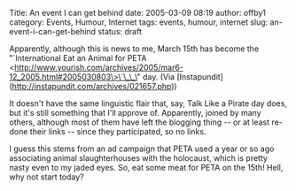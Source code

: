 Title: An event I can get behind
date: 2005-03-09 08:19
author: offby1
category: Events, Humour, Internet
tags: events, humour, internet
slug: an-event-i-can-get-behind
status: draft

Apparently, although this is news to me, March 15th has become the \"\`International Eat an Animal for PETA \<http://www.yourish.com/archives/2005/mar6-12_2005.html#2005030803\>\`\_\_\" day. (Via \[Instapundit\](<http://instapundit.com/archives/021657.php>))

It doesn\'t have the same linguistic flair that, say, Talk Like a Pirate day does, but it\'s still something that I\'ll approve of. Apparently, joined by many others, although most of them have left the blogging thing \-- or at least re-done their links \-- since they participated, so no links.

I guess this stems from an ad campaign that PETA used a year or so ago associating animal slaughterhouses with the holocaust, which is pretty nasty even to my jaded eyes. So, eat some meat for PETA on the 15th! Hell, why not start today?
